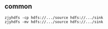 ## common
```
zjyhdfs -cp hdfs://.../source hdfs://.../sink
zjyhdfs -mv hdfs://.../source hdfs://.../sink
```